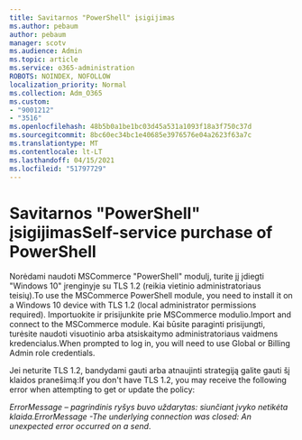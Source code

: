 ```yaml
---
title: Savitarnos "PowerShell" įsigijimas
ms.author: pebaum
author: pebaum
manager: scotv
ms.audience: Admin
ms.topic: article
ms.service: o365-administration
ROBOTS: NOINDEX, NOFOLLOW
localization_priority: Normal
ms.collection: Adm_O365
ms.custom:
- "9001212"
- "3516"
ms.openlocfilehash: 48b5b0a1be1bc03d45a531a1093f18a3f750c37d
ms.sourcegitcommit: 8bc60ec34bc1e40685e3976576e04a2623f63a7c
ms.translationtype: MT
ms.contentlocale: lt-LT
ms.lasthandoff: 04/15/2021
ms.locfileid: "51797729"
---
```

# <a name="self-service-purchase-of-powershell"></a><span data-ttu-id="2a917-102">Savitarnos "PowerShell" įsigijimas</span><span class="sxs-lookup"><span data-stu-id="2a917-102">Self-service purchase of PowerShell</span></span>

<span data-ttu-id="2a917-103">Norėdami naudoti MSCommerce "PowerShell" modulį, turite jį įdiegti "Windows 10" įrenginyje su TLS 1.2 (reikia vietinio administratoriaus teisių).</span><span class="sxs-lookup"><span data-stu-id="2a917-103">To use the MSCommerce PowerShell module, you need to install it on a Windows 10 device with TLS 1.2 (local administrator permissions required).</span></span>  <span data-ttu-id="2a917-104">Importuokite ir prisijunkite prie MSCommerce modulio.</span><span class="sxs-lookup"><span data-stu-id="2a917-104">Import and connect to the MSCommerce module.</span></span>  <span data-ttu-id="2a917-105">Kai būsite paraginti prisijungti, turėsite naudoti visuotinio arba atsiskaitymo administratoriaus vaidmens kredencialus.</span><span class="sxs-lookup"><span data-stu-id="2a917-105">When prompted to log in, you will need to use Global or Billing Admin role credentials.</span></span>  

<span data-ttu-id="2a917-106">Jei neturite TLS 1.2, bandydami gauti arba atnaujinti strategiją galite gauti šį klaidos pranešimą:</span><span class="sxs-lookup"><span data-stu-id="2a917-106">If you don't have TLS 1.2, you may receive the following error when attempting to get or update the policy:</span></span>

<span data-ttu-id="2a917-107">*ErrorMessage – pagrindinis ryšys buvo uždarytas: siunčiant įvyko netikėta klaida.*</span><span class="sxs-lookup"><span data-stu-id="2a917-107">*ErrorMessage -The underlying connection was closed: An unexpected error occurred on a send*.</span></span>



